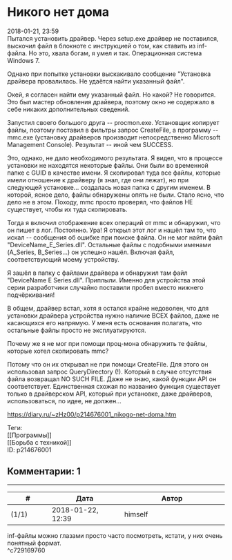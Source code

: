 Никого нет дома
===============

  
2018-01-21, 23:59  
 Пытался установить драйвер. Через setup.exe драйвер не поставился, выскочил файл в блокноте с инструкцией о том, как ставить из inf-файла. Но это, хвала богам, я умел и так. Операционная система Windows 7.   
   
 Однако при попытке установки выскакивало сообщение "Установка драйвера провалилась. Не удаётся найти указанный файл".   
   
 Окей, я согласен найти ему указанный файл. Но какой? Не говорится. Это был мастер обновления драйвера, поэтому окно не содержало в себе никаких дополнительных сведений.   
   
 Запустил своего большого друга -- procmon.exe. Установщик копирует файлы, поэтому поставил в фильтры запрос CreateFile, а программу -- mmc.exe (установку драйверов производит непосредственно Microsoft Management Console). Результат -- иной чем SUCCESS.   
   
 Это, однако, не дало необходимого результата. Я видел, что в процессе установки не находятся некоторые файлы. Они были во временной папке с GUID в качестве имени. Я скопировал туда все файлы, которые имели отношение к драйверу (я знал, где они лежат), но при следующей установке... создалась новая папка с другим именем. В которой, ясное дело, файлы обнаружены опять не были. Стало ясно, что дело не в этом. Походу, mmc просто проверял, что файлов НЕ существует, чтобы их туда скопировать.   
   
 Тогда я включил отображение всех операций от mmc и обнаружил, что он пишет в лог. Постоянно. Ура! Я открыл этот лог и нашёл там то, что искал -- сообщения об ошибке при поиске файла. Он не мог найти файл "DeviceName\_E\_Series.dll". Остальные файлы с подобными именами (A\_Series, B\_Series...) он успешно нашёл. Включая файл, соответствующий моему устройству.   
   
 Я зашёл в папку с файлами драйвера и обнаружил там файл "DeviceName E Series.dll". Приплыли. Именно для устройства этой серии разработчики случайно поставили пробел вместо нижнего подчёркивания!   
   
 В общем, драйвер встал, хотя я остался крайне недоволен, что для установки драйвера устройства нужно наличие ВСЕХ файлов, даже не касающихся его напрямую. У меня есть основания полагать, что остальные файлы просто не эксплуатируются.   
   
 Почему же я не мог при помощи проц-мона обнаружить те файлы, которые хотел скопировать mmc?   
   
 Потому что он их открывал не при помощи CreateFile. Для этого он использовал запрос QueryDirectory (!). Который в случае отсутствия файла возвращал NO SUCH FILE. Даже не знаю, какой функции API он соответствует. Единственная схожая по названию функция существует только в драйверском API, который при установке, даже драйверов, использоваться, по идее, не должен...   
  
<https://diary.ru/~zHz00/p214676001_nikogo-net-doma.htm>  
  
Теги:  
[[Программы]]  
[[Борьба с техникой]]  
ID: p214676001  


Комментарии: 1
--------------

  


---



|         #         |              Дата              |                     Автор                     |           ID           |
| --- | --- | --- | --- |
| (1/1) | 2018-01-22, 12:39 | himself | c729169760 |

  
 inf-файлы можно глазами просто часто посмотреть, кстати, у них очень понятный формат.   
 ^c729169760